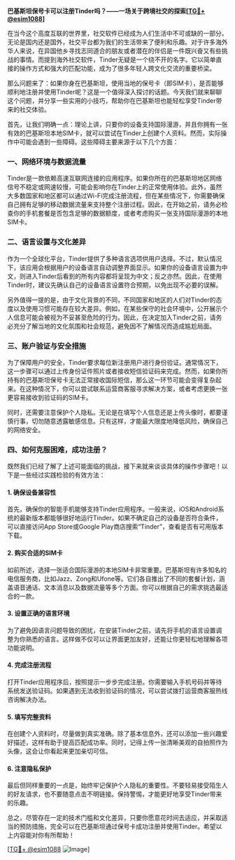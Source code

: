**巴基斯坦保号卡可以注册Tinder吗？——一场关于跨境社交的探索[[TG💪+ @esim1088](https://t.me/s/esim1088)]**

在当今这个高度互联的世界里，社交软件已经成为人们生活中不可或缺的一部分。无论是国内还是国外，社交平台都为我们的生活带来了便利和乐趣。对于许多海外华人来说，在异国他乡寻找志同道合的朋友或者潜在的伴侣是一件既兴奋又有些挑战的事情。而提到海外社交软件，Tinder无疑是一个绕不开的名字。它以简单直接的操作方式和强大的匹配功能，成为了很多年轻人跨文化交流的重要桥梁。

那么问题来了：如果你身在巴基斯坦，使用当地的保号卡（即SIM卡），是否能够顺利地注册并使用Tinder呢？这是一个值得深入探讨的话题。今天我们就来聊聊这个问题，并分享一些实用的小技巧，帮助你在巴基斯坦也能轻松享受Tinder带来的社交体验。

首先，让我们明确一点：理论上讲，只要你的设备支持国际漫游，并且你拥有一张有效的巴基斯坦本地SIM卡，就可以尝试在Tinder上创建个人资料。然而，实际操作中可能会遇到一些障碍。这些障碍主要来源于以下几个方面：

### 一、网络环境与数据流量

Tinder是一款依赖高速互联网连接的应用程序。如果你所在的巴基斯坦地区网络信号不稳定或网速较慢，可能会影响你在Tinder上的正常使用体验。此外，虽然大多数国家和地区都可以通过Wi-Fi完成注册流程，但在某些情况下，你需要确保自己拥有足够的移动数据流量来支持整个注册过程。因此，在开始之前，请务必检查你的手机套餐是否包含足够的数据额度，或者考虑购买一张支持国际漫游的本地SIM卡。

### 二、语言设置与文化差异

作为一个全球化平台，Tinder提供了多种语言选项供用户选择。不过，默认情况下，该应用会根据用户的设备语言自动调整界面显示。如果你的设备语言设置为中文，则进入Tinder后看到的所有内容都将呈现为中文；反之亦然。因此，在使用Tinder时，建议先确认自己的设备语言设置符合预期，以免出现不必要的误解。

另外值得一提的是，由于文化背景的不同，不同国家和地区的人们对Tinder的态度以及使用习惯可能存在较大差异。例如，在某些保守的社会环境中，公开展示个人信息可能会被视为不妥甚至危险的行为。因此，在决定加入Tinder之前，请务必充分了解当地的文化氛围和社会规范，避免因不了解情况而造成尴尬局面。

### 三、账户验证与安全措施

为了保障用户的安全，Tinder要求每位新注册用户进行身份验证。通常情况下，这一步骤可以通过上传身份证件照片或者接收短信验证码来完成。然而，如果你所持有的巴基斯坦保号卡无法正常接收国际短信，那么这一环节可能会变得复杂起来。在这种情况下，你可以尝试联系运营商客服寻求解决方案，或者考虑更换一张更容易接收到验证码的SIM卡。

同时，还需要注意保护个人隐私。无论是在填写个人信息还是上传头像时，都要谨慎行事，切勿随意透露敏感信息。只有这样，才能最大限度地降低风险，确保自己的网络安全。

### 四、如何克服困难，成功注册？

既然我们已经了解了上述可能面临的挑战，接下来就来谈谈具体的操作步骤吧！以下是一些经过实践检验的有效方法：

#### 1. 确保设备兼容性
首先，确保你的智能手机能够支持Tinder应用程序。一般来说，iOS和Android系统的最新版本都能够很好地运行Tinder。如果不确定自己的设备是否符合条件，可以直接访问App Store或Google Play商店搜索“Tinder”，查看是否有可用版本下载。

#### 2. 购买合适的SIM卡
如前所述，选择一张适合国际漫游的本地SIM卡非常重要。巴基斯坦有许多知名的电信服务商，比如Jazz、Zong和Ufone等。它们各自推出了不同的套餐计划，涵盖语音通话、文本消息以及数据流量等多个方面。你可以根据自己的需求挑选最适合的一款。

#### 3. 设置正确的语言环境
为了避免因语言问题导致的困扰，在安装Tinder之前，请先将手机的语言设置调整为你熟悉的语言。这样做不仅可以让界面更加友好，还能让你更轻松地理解各项功能说明。

#### 4. 完成注册流程
打开Tinder应用程序后，按照提示一步步完成注册。你需要输入手机号码并等待系统发送验证码。如果遇到无法收到验证码的情况，可以尝试拨打运营商客服热线咨询解决办法。

#### 5. 填写完整资料
在创建个人资料时，尽量做到真实准确。除了基本信息外，还可以添加一些兴趣爱好描述，这样有助于提高匹配成功率。同时，记得上传一张清晰美观的自拍照作为头像，这会让你看起来更加亲切可信。

#### 6. 注意隐私保护
最后但同样重要的一点是，始终牢记保护个人隐私的重要性。不要轻易接受陌生人的好友请求，也不要随意点击不明链接。保持警惕，才能更好地享受Tinder带来的乐趣。

总之，尽管存在一定的技术门槛和文化差异，只要你愿意花时间去适应，并采取适当的预防措施，完全可以在巴基斯坦通过保号卡成功注册并使用Tinder。希望以上内容能对你有所帮助！

[[TG💪+ @esim1088](https://t.me/s/esim1088) ![Image](https://i.postimg.cc/4NQfJmqS/Snipaste-2025-05-13-00-14-12.png)]